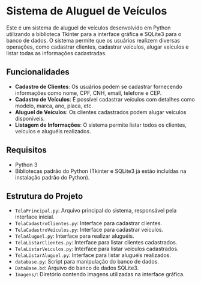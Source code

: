 # Sistema de Aluguel de Veículos

Este é um sistema de aluguel de veículos desenvolvido em Python utilizando a biblioteca Tkinter para a interface gráfica e SQLite3 para o banco de dados. O sistema permite que os usuários realizem diversas operações, como cadastrar clientes, cadastrar veículos, alugar veículos e listar todas as informações cadastradas.

## Funcionalidades

- **Cadastro de Clientes**: Os usuários podem se cadastrar fornecendo informações como nome, CPF, CNH, email, telefone e CEP.
- **Cadastro de Veículos**: É possível cadastrar veículos com detalhes como modelo, marca, ano, placa, etc.
- **Aluguel de Veículos**: Os clientes cadastrados podem alugar veículos disponíveis.
- **Listagem de Informações**: O sistema permite listar todos os clientes, veículos e aluguéis realizados.

## Requisitos

- Python 3
- Bibliotecas padrão do Python (Tkinter e SQLite3 já estão incluídas na instalação padrão do Python).

## Estrutura do Projeto

- `TelaPrincipal.py`: Arquivo principal do sistema, responsável pela interface inicial.
- `TelaCadastroClientes.py`: Interface para cadastrar clientes.
- `TelaCadastroVeículos.py`: Interface para cadastrar veículos.
- `TelaAluguel.py`: Interface para realizar aluguéis.
- `TelaListarClientes.py`: Interface para listar clientes cadastrados.
- `TelaListarVeiculos.py`: Interface para listar veículos cadastrados.
- `TelaListarAluguel.py`: Interface para listar aluguéis realizados.
- `database.py`: Script para manipulação do banco de dados.
- `DataBase.bd`: Arquivo do banco de dados SQLite3.
- `Imagens/`: Diretório contendo imagens utilizadas na interface gráfica.
